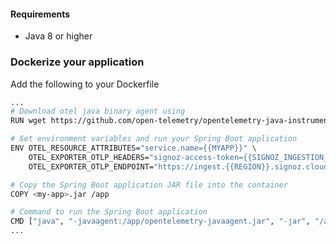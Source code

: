#### Requirements
- Java 8 or higher
&nbsp;

### Dockerize your application

Add the following to your Dockerfile

```bash
...
# Download otel java binary agent using 
RUN wget https://github.com/open-telemetry/opentelemetry-java-instrumentation/releases/latest/download/opentelemetry-javaagent.jar -O opentelemetry-javaagent.jar

# Set environment variables and run your Spring Boot application
ENV OTEL_RESOURCE_ATTRIBUTES="service.name={{MYAPP}}" \
    OTEL_EXPORTER_OTLP_HEADERS="signoz-access-token={{SIGNOZ_INGESTION_KEY}}" \
    OTEL_EXPORTER_OTLP_ENDPOINT="https://ingest.{{REGION}}.signoz.cloud:443"

# Copy the Spring Boot application JAR file into the container
COPY <my-app>.jar /app

# Command to run the Spring Boot application
CMD ["java", "-javaagent:/app/opentelemetry-javaagent.jar", "-jar", "/app/<my-app>.jar"]
...
```



